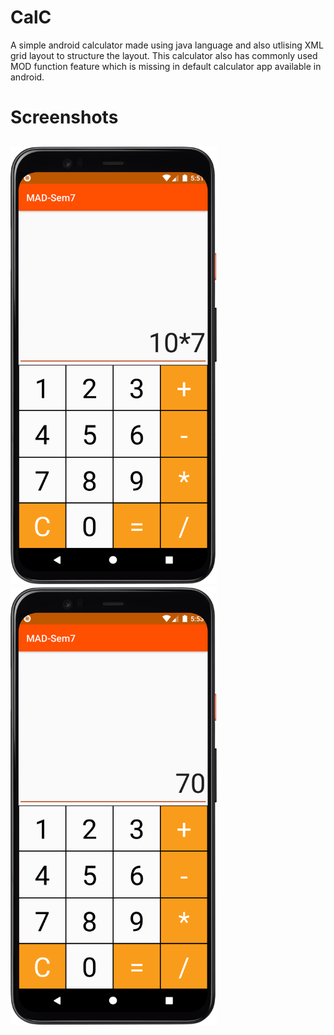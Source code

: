 # CalC
 A simple android calculator made using java language and also utlising XML grid layout to structure the layout. This calculator also has commonly used MOD function feature which is missing in default calculator app available in android.

# Screenshots
<img src="screenshots/ss1.png" height="700" margin="20">                 <img src="screenshots/ss2.png" height="700">
---

